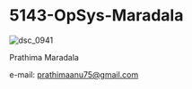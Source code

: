 # 5143-OpSys-Maradala
![dsc_0941](https://cloud.githubusercontent.com/assets/16812104/12472375/63e1465e-c02d-11e5-832d-3417ba4b1602.jpg)
 
 


 Prathima Maradala



e-mail: prathimaanu75@gmail.com
